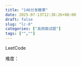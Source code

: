 ```yaml
---
title: "146分发糖果"
date: 2025-07-13T12:38:26+08:00
draft: false
slug: "lc-0"
categories: ["高频面试题"]
tags: ["",""]
---
```


LeetCode

难度：

<!--more-->

```cpp

```
